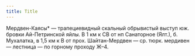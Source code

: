 ```yaml
---
title: Title
---
```


Мердвен-Каясы* — трапециевидный скальный обрывистый выступ юж. бровки
Ай-Петринской яйлы. В 1 км к СВ от нп Санаторное (Ялт.), б. Мухалатка, в 1,5 км
к В от прох. Шайтан-Мердвен — ср. тюрк. мердивен — лестница — по горному проходу
Ж–4.

